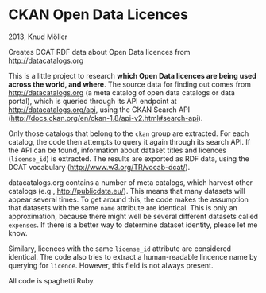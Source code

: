 CKAN Open Data Licences
=======================

2013, Knud Möller

Creates DCAT RDF data about Open Data licences from http://datacatalogs.org

This is a little project to research **which Open Data licences are being used across the world, and where**. The source data for finding out comes from http://datacatalogs.org (a meta catalog of open data catalogs or data portal), which is queried through its API endpoint at http://datacatalogs.org/api, using the CKAN Search API (http://docs.ckan.org/en/ckan-1.8/api-v2.html#search-api).

Only those catalogs that belong to the `ckan` group are extracted. For each catalog, the code then attempts to query it again through its search API. If the API can be found, information about dataset titles and licences (`license_id`) is extracted. The results are exported as RDF data, using the DCAT vocabulary (http://www.w3.org/TR/vocab-dcat/).

datacatalogs.org contains a number of meta catalogs, which harvest other catalogs (e.g., http://publicdata.eu/). This means that many datasets will appear several times. To get around this, the code makes the assumption that datasets with the same `name` attribute are identical. This is only an approximation, because there might well be several different datasets called `expenses`. If there is a better way to determine dataset identity, please let me know.

Similary, licences with the same `license_id` attribute are considered identical. The code also tries to extract a human-readable lincence name by querying for `licence`. However, this field is not always present.

All code is spaghetti Ruby.
